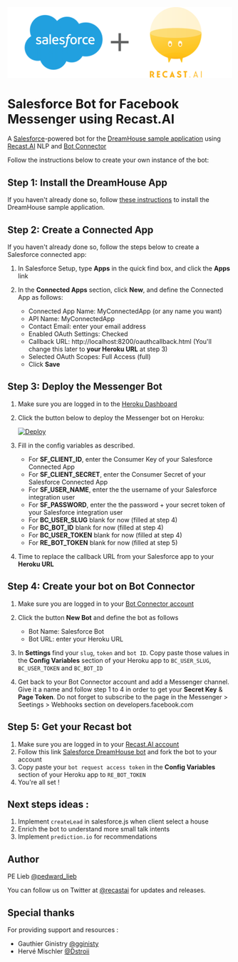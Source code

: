 [logo]: https://github.com/plieb/dreamhouse-bot-messenger/blob/master/assets/SF_RE.png "Salesforce + Recast.AI"
![alt text][logo]

# Salesforce Bot for Facebook Messenger using Recast.AI

A [Salesforce](https://www.salesforce.com)-powered bot for the [DreamHouse sample application](https://developer.salesforce.com/dreamhouse/) using [Recast.AI](https://recast.ai) NLP and [Bot Connector](https://botconnector.recast.ai)

Follow the instructions below to create your own instance of the bot:

## Step 1: Install the DreamHouse App

If you haven't already done so, follow [these instructions](http://dreamhouse-site.herokuapp.com/installation/) to install the DreamHouse sample application.

## Step 2: Create a Connected App

If you haven't already done so, follow the steps below to create a Salesforce connected app:

1. In Salesforce Setup, type **Apps** in the quick find box, and click the **Apps** link

1. In the **Connected Apps** section, click **New**, and define the Connected App as follows:

    - Connected App Name: MyConnectedApp (or any name you want)
    - API Name: MyConnectedApp
    - Contact Email: enter your email address
    - Enabled OAuth Settings: Checked
    - Callback URL: http://localhost:8200/oauthcallback.html (You'll change this later to **your Heroku URL** at step 3)
    - Selected OAuth Scopes: Full Access (full)
    - Click **Save**

## Step 3: Deploy the Messenger Bot

1. Make sure you are logged in to the [Heroku Dashboard](https://dashboard.heroku.com/)
1. Click the button below to deploy the Messenger bot on Heroku:

    [![Deploy](https://www.herokucdn.com/deploy/button.png)](https://heroku.com/deploy)

1. Fill in the config variables as described.

    - For **SF_CLIENT_ID**, enter the Consumer Key of your Salesforce Connected App
    - For **SF_CLIENT_SECRET**, enter the Consumer Secret of your Salesforce Connected App
    - For **SF_USER_NAME**, enter the the username of your Salesforce integration user
    - For **SF_PASSWORD**, enter the the password + your secret token of your Salesforce integration user
    - For **BC_USER_SLUG** blank for now (filled at step 4)
    - For **BC_BOT_ID** blank for now (filled at step 4)
    - For **BC_USER_TOKEN** blank for now (filled at step 4)
    - For **RE_BOT_TOKEN** blank for now (filled at step 5)
    
1. Time to replace the callback URL from your Salesforce app to your **Heroku URL** 


## Step 4: Create your bot on Bot Connector

1. Make sure you are logged in to your [Bot Connector account](https://botconnector.recast.ai/)
1. Click the button **New Bot** and define the bot as follows
 
    - Bot Name: Salesforce Bot
    - Bot URL: enter your Heroku URL
    
1. In **Settings** find your `slug`, `token` and `bot ID`. Copy paste those values in the **Config Variables** section of your Heroku app to `BC_USER_SLUG`, `BC_USER_TOKEN` and `BC_BOT_ID`
1. Get back to your Bot Connector account and add a Messenger channel. Give it a name and follow step 1 to 4 in order to get your **Secret Key** & **Page Token**. Do not forget to subscribe to the page in the Messenger > Seetings > Webhooks section on developers.facebook.com

## Step 5: Get your Recast bot

1. Make sure you are logged in to your [Recast.AI account](https://recast.ai/)
1. Follow this link [Salesforce DreamHouse bot](https://recast.ai/pe/salesforce-dreamhouse/learn) and fork the bot to your account
1. Copy paste your `bot request access token` in the **Config Variables** section of your Heroku app to `RE_BOT_TOKEN`
1. You're all set !

## Next steps ideas :

1. Implement `createLead` in salesforce.js when client select a house
1. Enrich the bot to understand more small talk intents
1. Implement `prediction.io` for recommendations


## Author

PE Lieb [@pedward_lieb](https://twitter.com/pedward_lieb)

You can follow us on Twitter at [@recastai](https://twitter.com/recastai) for updates and releases.

## Special thanks

For providing support and resources :
- Gauthier Ginistry [@gginisty](https://twitter.com/gginisty)
- Hervé Mischler [@Dstroii](https://twitter.com/Dstroii)
